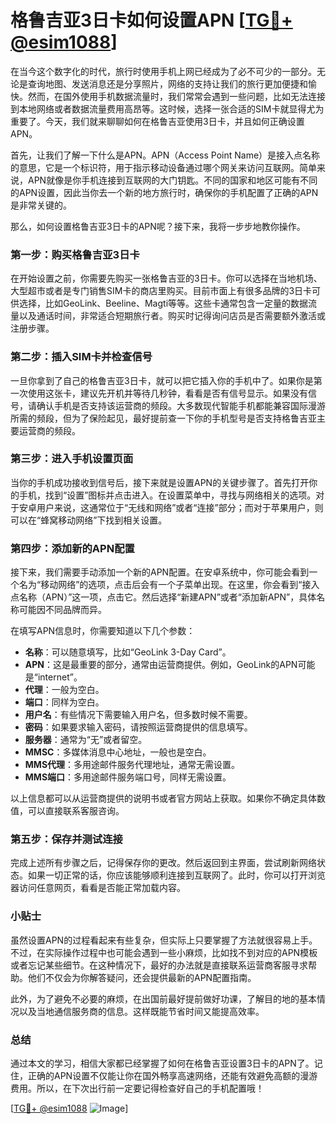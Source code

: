 # 格鲁吉亚3日卡如何设置APN [[TG💪+ @esim1088](https://t.me/s/esim1088)]

在当今这个数字化的时代，旅行时使用手机上网已经成为了必不可少的一部分。无论是查询地图、发送消息还是分享照片，网络的支持让我们的旅行更加便捷和愉快。然而，在国外使用手机数据流量时，我们常常会遇到一些问题，比如无法连接到本地网络或者数据流量费用高昂等。这时候，选择一张合适的SIM卡就显得尤为重要了。今天，我们就来聊聊如何在格鲁吉亚使用3日卡，并且如何正确设置APN。

首先，让我们了解一下什么是APN。APN（Access Point Name）是接入点名称的意思，它是一个标识符，用于指示移动设备通过哪个网关来访问互联网。简单来说，APN就像是你手机连接到互联网的大门钥匙。不同的国家和地区可能有不同的APN设置，因此当你去一个新的地方旅行时，确保你的手机配置了正确的APN是非常关键的。

那么，如何设置格鲁吉亚3日卡的APN呢？接下来，我将一步步地教你操作。

### 第一步：购买格鲁吉亚3日卡

在开始设置之前，你需要先购买一张格鲁吉亚的3日卡。你可以选择在当地机场、大型超市或者是专门销售SIM卡的商店里购买。目前市面上有很多品牌的3日卡可供选择，比如GeoLink、Beeline、Magti等等。这些卡通常包含一定量的数据流量以及通话时间，非常适合短期旅行者。购买时记得询问店员是否需要额外激活或注册步骤。

### 第二步：插入SIM卡并检查信号

一旦你拿到了自己的格鲁吉亚3日卡，就可以把它插入你的手机中了。如果你是第一次使用这张卡，建议先开机并等待几秒钟，看看是否有信号显示。如果没有信号，请确认手机是否支持该运营商的频段。大多数现代智能手机都能兼容国际漫游所需的频段，但为了保险起见，最好提前查一下你的手机型号是否支持格鲁吉亚主要运营商的频段。

### 第三步：进入手机设置页面

当你的手机成功接收到信号后，接下来就是设置APN的关键步骤了。首先打开你的手机，找到“设置”图标并点击进入。在设置菜单中，寻找与网络相关的选项。对于安卓用户来说，这通常位于“无线和网络”或者“连接”部分；而对于苹果用户，则可以在“蜂窝移动网络”下找到相关设置。

### 第四步：添加新的APN配置

接下来，我们需要手动添加一个新的APN配置。在安卓系统中，你可能会看到一个名为“移动网络”的选项，点击后会有一个子菜单出现。在这里，你会看到“接入点名称（APN）”这一项，点击它。然后选择“新建APN”或者“添加新APN”，具体名称可能因不同品牌而异。

在填写APN信息时，你需要知道以下几个参数：

- **名称**：可以随意填写，比如“GeoLink 3-Day Card”。
- **APN**：这是最重要的部分，通常由运营商提供。例如，GeoLink的APN可能是“internet”。
- **代理**：一般为空白。
- **端口**：同样为空白。
- **用户名**：有些情况下需要输入用户名，但多数时候不需要。
- **密码**：如果要求输入密码，请按照运营商提供的信息填写。
- **服务器**：通常为“无”或者留空。
- **MMSC**：多媒体消息中心地址，一般也是空白。
- **MMS代理**：多用途邮件服务代理地址，通常无需设置。
- **MMS端口**：多用途邮件服务端口号，同样无需设置。

以上信息都可以从运营商提供的说明书或者官方网站上获取。如果你不确定具体数值，可以直接联系客服咨询。

### 第五步：保存并测试连接

完成上述所有步骤之后，记得保存你的更改。然后返回到主界面，尝试刷新网络状态。如果一切正常的话，你应该能够顺利连接到互联网了。此时，你可以打开浏览器访问任意网页，看看是否能正常加载内容。

### 小贴士

虽然设置APN的过程看起来有些复杂，但实际上只要掌握了方法就很容易上手。不过，在实际操作过程中也可能会遇到一些小麻烦，比如找不到对应的APN模板或者忘记某些细节。在这种情况下，最好的办法就是直接联系运营商客服寻求帮助。他们不仅会为你解答疑问，还会提供最新的APN配置指南。

此外，为了避免不必要的麻烦，在出国前最好提前做好功课，了解目的地的基本情况以及当地通信服务商的信息。这样既能节省时间又能提高效率。

### 总结

通过本文的学习，相信大家都已经掌握了如何在格鲁吉亚设置3日卡的APN了。记住，正确的APN设置不仅能让你在国外畅享高速网络，还能有效避免高额的漫游费用。所以，在下次出行前一定要记得检查好自己的手机配置哦！

[[TG💪+ @esim1088](https://t.me/s/esim1088) ![Image](https://i.postimg.cc/4NQfJmqS/Snipaste-2025-05-13-00-14-12.png)]